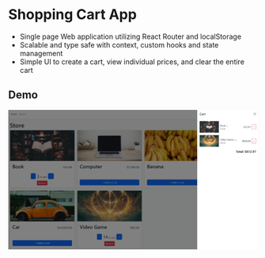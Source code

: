 # Shopping Cart App

- Single page Web application utilizing React Router and localStorage
- Scalable and type safe with context, custom hooks and state management
- Simple UI to create a cart, view individual prices, and clear the entire cart

## Demo
![](public/shopping-cart.png)
